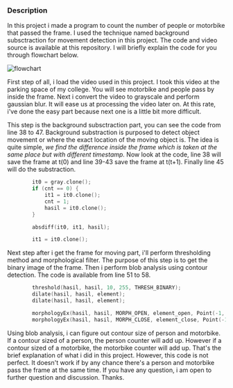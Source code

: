 ### Description
In this project i made a program to count the number of people or motorbike that passed the frame. I used the technique named background subsctraction for movement detection in this project. The code and video source is available at this repository. I will briefly explain the code for you through flowchart below.

![flowchart](https://github.com/falithurrahman/people_and_bike_counter/blob/master/flowchart.jpg)

First step of all, i load the video used in this project. I took this video at the parking space of my college. You will see motorbike and people pass by inside the frame. Next i convert the video to grayscale and perform gaussian blur. It will ease us at processing the video later on. At this rate, i've done the easy part because next one is a little bit more difficult.

This step is the background subsctraction part, you can see the code from line 38 to 47. Background substraction is purposed to detect object movement or where the exact location of the moving object is. The idea is quite simple, *we find the difference inside the frame which is taken at the same place but with different timestamp.* Now look at the code, line 38 will save the frame at t(0) and line 39-43 save the frame at t(t+1). Finally line 45 will do the substraction.

```C++
		it0 = gray.clone();
		if (cnt == 0) {
			it1 = it0.clone();
			cnt = 1;
			hasil = it0.clone();
		}

		absdiff(it0, it1, hasil);

		it1 = it0.clone();
```


Next step after i get the frame for moving part, i'll perform thresholding method and morphological filter. The purpose of this step is to get the binary image of the frame. Then i perform blob analysis using contour detection. The code is available from line 51 to 58.

```C++
        threshold(hasil, hasil, 10, 255, THRESH_BINARY);
		dilate(hasil, hasil, element);
		dilate(hasil, hasil, element);

		morphologyEx(hasil, hasil, MORPH_OPEN, element_open, Point(-1, -1));
		morphologyEx(hasil, hasil, MORPH_CLOSE, element_close, Point(-1, -1));
```

Using blob analysis, i can figure out contour size of person and motorbike. If a contour sized of a person, the person counter will add up. However if a contour sized of a motorbike, the motorbike counter will add up. That's the brief explanation of what i did in this project.
However, this code is not perfect. It doesn't work if by any chance there's a person and motorbike pass the frame at the same time. If you have any question, i am open to further question and discussion. Thanks.